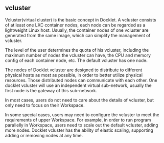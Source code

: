 ## vcluster ##

Vcluster(virtual cluster) is the basic concept in Docklet. A vcluster
consists of at least one LXC container nodes, each node can be regarded
as a lightweight Linux host. Usually, the container nodes of one
vcluster are generated from the same image, which can simplify the
management of vcluster. 

The level of the user determines the quota of his vcluster, including
the maximum number of nodes the vcluster can have, the CPU and memory
config of each container node, etc. The default vcluster has one node. 

The nodes of Docklet vcluster are designed to distribute to different
physical hosts as most as possible, in order to better utilize physical
resources. Those distributed nodes can communicate with each other. One
docklet vcluster will use an independent virtual sub-network, usually
the first node is the gateway of this sub-network.

In most cases, users do not need to care about the details of vcluster,
but only need to focus on their Workspace. 

In some special cases, users may need to configure the vcluster to meet
the requirements of upper Workspace.  For example, in order to run
program parallelly in Workspace, users need to scale out the default
vcluster, adding more nodes. Docklet vcluster has the ability of elastic
scaling, supporting adding or removing nodes at any time.
